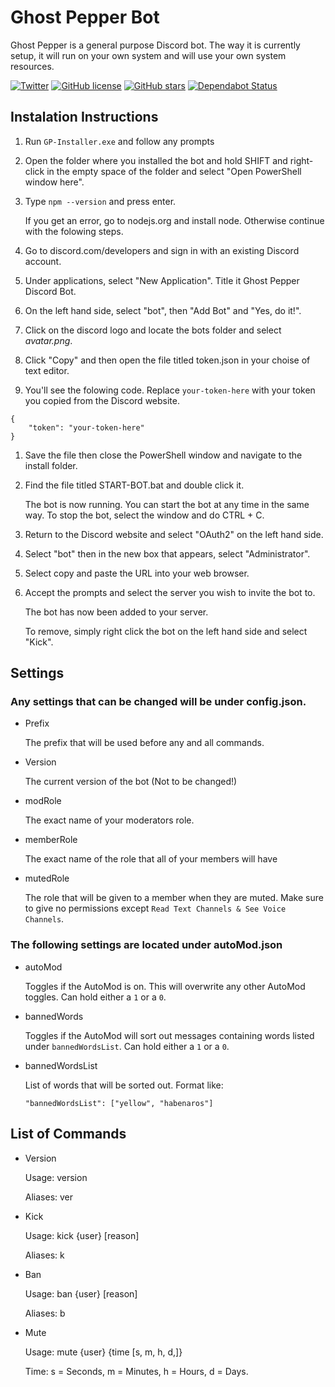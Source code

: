 # Ghost Pepper Bot
Ghost Pepper is a general purpose Discord bot. The way it is currently setup, it will run on your own system and will use your own system resources.

[![Twitter](https://img.shields.io/twitter/url?style=social&url=https%3A%2F%2Fgithub.com%2Fgoldenxlence%2Fghost-pepper-bot)](https://twitter.com/intent/tweet?text=Wow:&url=https%3A%2F%2Fgithub.com%2Fgoldenxlence%2Fghost-pepper-bot)     [![GitHub license](https://img.shields.io/github/license/goldenxlence/ghost-pepper-bot)](https://github.com/GoldenXLence/Ghost-Pepper-Bot/blob/master/LICENSE)     [![GitHub stars](https://img.shields.io/github/stars/goldenxlence/ghost-pepper-bot)](https://github.com/goldenxlence/ghost-pepper-bot/stargazers)     [![Dependabot Status](https://api.dependabot.com/badges/status?host=github&repo=GoldenXLence/Ghost-Pepper-Bot)](https://dependabot.com)

## Instalation Instructions
1. Run `GP-Installer.exe` and follow any prompts
1. Open the folder where you installed the bot and hold SHIFT and right-click in the empty space of the folder and select "Open PowerShell window here".
1. Type `npm --version` and press enter.

    If you get an error, go to nodejs.org and install node. Otherwise continue with the folowing steps.

1. Go to discord.com/developers and sign in with an existing Discord account.
1. Under applications, select "New Application". Title it Ghost Pepper Discord Bot.
1. On the left hand side, select "bot", then "Add Bot" and "Yes, do it!".
1. Click on the discord logo and locate the bots folder and select _avatar.png_.
1. Click "Copy" and then open the file titled token.json in your choise of text editor.
1. You'll see the folowing code. Replace `your-token-here` with your token you copied from the Discord website.
```
{
    "token": "your-token-here"
}
```
1. Save the file then close the PowerShell window and navigate to the install folder.
1. Find the file titled START-BOT.bat and double click it.

    The bot is now running. You can start the bot at any time in the same way. To stop the bot, select the window and do CTRL + C.

1. Return to the Discord website and select "OAuth2" on the left hand side.
1. Select "bot" then in the new box that appears, select "Administrator".
1. Select copy and paste the URL into your web browser.
1. Accept the prompts and select the server you wish to invite the bot to.

    The bot has now been added to your server. 

    To remove, simply right click the bot on the left hand side and select "Kick".


## Settings
### Any settings that can be changed will be under config.json.

- Prefix

    The prefix that will be used before any and all commands.
- Version
    
    The current version of the bot (Not to be changed!)
- modRole

    The exact name of your moderators role.

-  memberRole

    The exact name of the role that all of your members will have

- mutedRole

    The role that will be given to a member when they are muted. Make sure to give no permissions except `Read Text Channels & See Voice Channels`.
    
### The following settings are located under autoMod.json

- autoMod

    Toggles if the AutoMod is on. This will overwrite any other AutoMod toggles. Can hold either a `1` or a `0`.

- bannedWords
    
    Toggles if the AutoMod will sort out messages containing words listed under `bannedWordsList`. Can hold either a `1` or a `0`.

- bannedWordsList

    List of words that will be sorted out. Format like:
    ```
    "bannedWordsList": ["yellow", "habenaros"]
    ```

## List of Commands
- Version

    Usage: version

    Aliases: ver

- Kick

    Usage: kick {user} [reason]

    Aliases: k

- Ban

    Usage: ban {user} [reason]

    Aliases: b

- Mute

    Usage: mute {user} {time [s, m, h, d,]}

    Time: s = Seconds, m = Minutes, h = Hours, d = Days.
